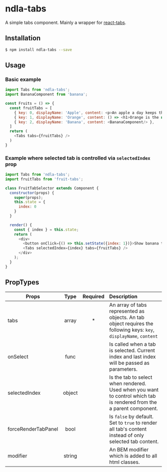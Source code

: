 # ndla-tabs

A simple tabs component. Mainly a wrapper for [react-tabs](https://github.com/reactjs/react-tabs).

## Installation

```sh
$ npm install ndla-tabs --save
```

## Usage
### Basic example
```js
import Tabs from 'ndla-tabs';
import BananaComponent from 'banana';

const Fruits = () => {
  const fruitTabs = [
    { key: 0, displayName: 'Apple', content: <p>An apple a day keeps the doctor away</p> },
    { key: 1, displayName: 'Orange', content: () => <h1>Orange is the new black</h1> },
    { key: 2, displayName: 'Banana', content: <BananaComponent/> },
  ]
  return (
    <Tabs tabs={fruitTabs} />
  )
}
```

### Example where selected tab is controlled via `selectedIndex` prop

```js
import Tabs from 'ndla-tabs';
import fruitTabs from 'fruit-tabs';

class FruitTabSelector extends Component {
  constructor(props) {
    super(props);
    this.state = {
      index: 0
    }
  }

  render() {
    const { index } = this.state;
    return (
      <div>
        <button onClick={() => this.setState({index: 1})}>Show banana tab</button>
        <Tabs selectedIndex={index} tabs={fruitTabs} />
      </div>
    );
  }
}
```
## PropTypes
| Props               | Type    | Required  | Description|
| --------------------|:-------:|:---------:|:-----------|
| tabs                | array   | *         | An array of tabs represented as objects. An tab object requires the following keys: `key`, `displayName`, `content`|
| onSelect            | func    |           | Is called when a tab is selected. Current index and last index will be passed as parameters. |
| selectedIndex       | object  |           | Is the tab to select when rendered. Used when you want to control which tab is rendered from the a parent component.|
| forceRenderTabPanel | bool    |           | Is `false` by default. Set to `true` to render all tab's content instead of only selected tab content.|
| modifier            | string  |           | An BEM modifier which is added to all html classes.|
